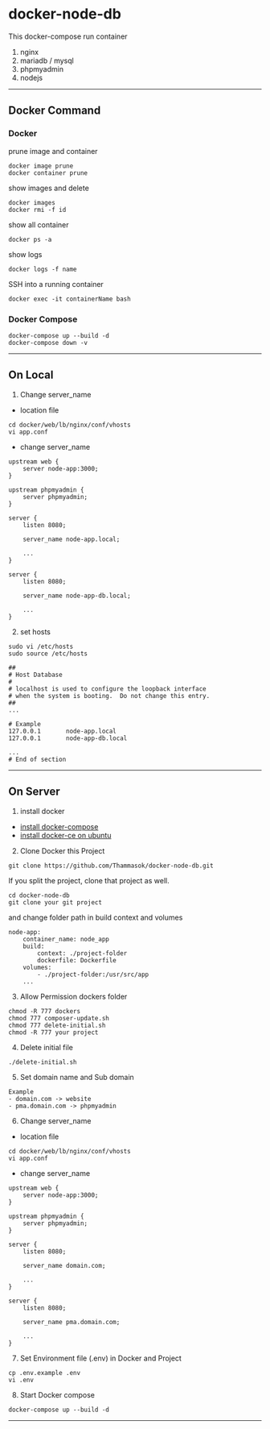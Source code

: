 # docker-node-db
This docker-compose run container
1. nginx 
2. mariadb / mysql
3. phpmyadmin
4. nodejs
---
## Docker Command

### Docker
prune image and container
```
docker image prune
docker container prune
```

show images and delete
```
docker images
docker rmi -f id
```

show all container
```
docker ps -a 
```

show logs
```
docker logs -f name
```

SSH into a running container
```
docker exec -it containerName bash
```

### Docker Compose
```
docker-compose up --build -d
docker-compose down -v
```
---

## On Local
1. Change server_name
- location file
```
cd docker/web/lb/nginx/conf/vhosts
vi app.conf
```
- change server_name
```
upstream web {
    server node-app:3000;
}

upstream phpmyadmin {
    server phpmyadmin;
}

server {
    listen 8080;

    server_name node-app.local;

    ...
}

server {
    listen 8080;

    server_name node-app-db.local;

    ...
}
```

2. set hosts
```
sudo vi /etc/hosts
sudo source /etc/hosts
```

```
##
# Host Database
#
# localhost is used to configure the loopback interface
# when the system is booting.  Do not change this entry.
##
...

# Example
127.0.0.1       node-app.local
127.0.0.1       node-app-db.local

...
# End of section
```
---

## On Server

1. install docker
- [install docker-compose](https://www.digitalocean.com/community/tutorials/how-to-install-docker-compose-on-ubuntu-18-04)
- [install docker-ce on ubuntu](https://docs.docker.com/install/linux/docker-ce/ubuntu/)

2. Clone Docker this Project
```
git clone https://github.com/Thammasok/docker-node-db.git
```
If you split the project, clone that project as well.
```
cd docker-node-db
git clone your git project
```
and change folder path in build context and volumes
```
node-app:
    container_name: node_app
    build:
        context: ./project-folder
        dockerfile: Dockerfile
    volumes:
        - ./project-folder:/usr/src/app
    ...
```

3. Allow Permission dockers folder
```
chmod -R 777 dockers
chmod 777 composer-update.sh
chmod 777 delete-initial.sh
chmod -R 777 your project
```

4. Delete initial file
```
./delete-initial.sh
```

5. Set domain name and Sub domain
```
Example
- domain.com -> website
- pma.domain.com -> phpmyadmin
```

6. Change server_name
- location file
```
cd docker/web/lb/nginx/conf/vhosts
vi app.conf
```
- change server_name
```
upstream web {
    server node-app:3000;
}

upstream phpmyadmin {
    server phpmyadmin;
}

server {
    listen 8080;

    server_name domain.com;

    ...
}

server {
    listen 8080;

    server_name pma.domain.com;

    ...
}
```

7. Set Environment file (.env) in Docker and Project
```
cp .env.example .env
vi .env
```

8. Start Docker compose
```
docker-compose up --build -d
```
---
